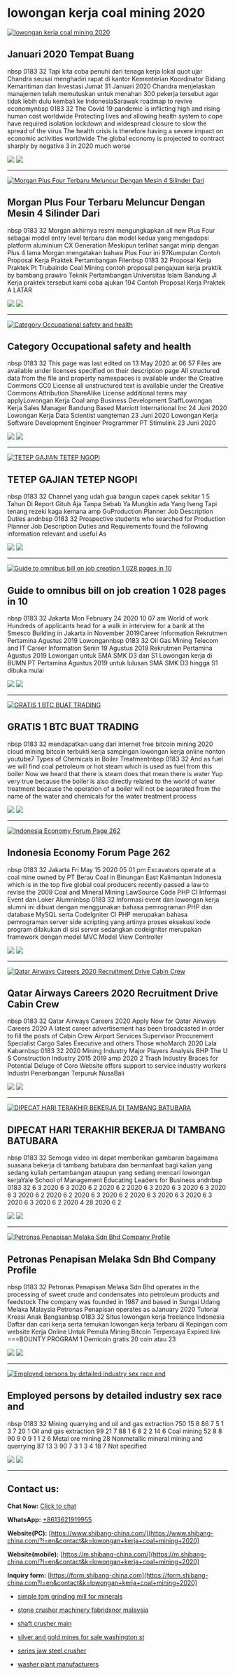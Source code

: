 # lowongan kerja coal mining 2020

<a href="https://swt.shibang-china.com/?l=en&img&k=lowongan+kerja+coal+mining+2020" target="_blank">![lowongan kerja coal mining 2020](http://static.shibang-china.com/all-800x300/391.jpg)</a>

## Januari 2020 Tempat Buang
nbsp 0183 32 Tapi kita coba penuhi dari tenaga kerja lokal quot ujar Chandra seusai menghadiri rapat di kantor Kementerian Koordinator Bidang Kemaritiman dan Investasi Jumat 31 Januari 2020 Chandra menjelaskan manajemen telah memutuskan untuk menahan 300 pekerja tersebut agar tidak lebih dulu kembali ke IndonesiaSarawak roadmap to revive economynbsp 0183 32 The Covid 19 pandemic is inflicting high and rising human cost worldwide Protecting lives and allowing health system to cope have required isolation lockdown and widespread closure to slow the spread of the virus The health crisis is therefore having a severe impact on economic activities worldwide The global economy is projected to contract sharply by negative 3 in 2020 much worse


<a href="https://whatsapp.shibangsoft.com/WhatsApp.php" target="_blank" title="WhatsApp">![](http://static.shibang-china.com/icon/whatsapp.png)</a> <a href="https://swt.shibang-china.com/?l=en&icon&k=lowongan+kerja+coal+mining+2020" target="_blank">![](http://static.shibang-china.com/icon/chat-en.png)</a>

---

<a href="https://swt.shibang-china.com/?l=en&img&k=lowongan+kerja+coal+mining+2020" target="_blank">![Morgan Plus Four Terbaru Meluncur Dengan Mesin 4 Silinder Dari](http://static.shibang-china.com/all-800x300/519.jpg)</a>

## Morgan Plus Four Terbaru Meluncur Dengan Mesin 4 Silinder Dari
nbsp 0183 32 Morgan akhirnya resmi mengungkapkan all new Plus Four sebagai model entry level terbaru dan model kedua yang mengadopsi platform aluminium CX Generation Meskipun terlihat sangat mirip dengan Plus 4 lama Morgan mengatakan bahwa Plus Four ini 97Kumpulan Contoh Proposal Kerja Praktek Pertambangan Filenbsp 0183 32 Proposal Kerja Praktek Pt Trubaindo Coal Mining contoh proposal pengajuan kerja praktik by bambang prawiro Teknik Pertambangan Universitas Islam Bandung Jl Kerja praktek tersebut kami coba ajukan 194 Contoh Proposal Kerja Praktek A LATAR


<a href="https://whatsapp.shibangsoft.com/WhatsApp.php" target="_blank" title="WhatsApp">![](http://static.shibang-china.com/icon/whatsapp.png)</a> <a href="https://swt.shibang-china.com/?l=en&icon&k=lowongan+kerja+coal+mining+2020" target="_blank">![](http://static.shibang-china.com/icon/chat-en.png)</a>

---

<a href="https://swt.shibang-china.com/?l=en&img&k=lowongan+kerja+coal+mining+2020" target="_blank">![Category Occupational safety and health](http://static.shibang-china.com/all-800x300/549.jpg)</a>

## Category Occupational safety and health
nbsp 0183 32 This page was last edited on 13 May 2020 at 06 57 Files are available under licenses specified on their description page All structured data from the file and property namespaces is available under the Creative Commons CC0 License all unstructured text is available under the Creative Commons Attribution ShareAlike License additional terms may applyLowongan Kerja Coal amp Business Development StaffLowongan Kerja Sales Manager Bandung Based Marriott International Inc 24 Juni 2020 Lowongan Kerja Data Scientist uangteman 23 Juni 2020 Lowongan Kerja Software Development Engineer Programmer PT Stimulink 23 Juni 2020


<a href="https://whatsapp.shibangsoft.com/WhatsApp.php" target="_blank" title="WhatsApp">![](http://static.shibang-china.com/icon/whatsapp.png)</a> <a href="https://swt.shibang-china.com/?l=en&icon&k=lowongan+kerja+coal+mining+2020" target="_blank">![](http://static.shibang-china.com/icon/chat-en.png)</a>

---

<a href="https://swt.shibang-china.com/?l=en&img&k=lowongan+kerja+coal+mining+2020" target="_blank">![TETEP GAJIAN TETEP NGOPI](http://static.shibang-china.com/all-800x300/1418.jpg)</a>

## TETEP GAJIAN TETEP NGOPI
nbsp 0183 32 Channel yang udah gua bangun capek capek sekitar 1 5 Tahun Di Report Gituh Aja Tanpa Sebab Ya Mungkin ada Yang Iseng Tapi tenang rezeki kaga kemana amp GuProduction Planner Job Description Duties andnbsp 0183 32 Prospective students who searched for Production Planner Job Description Duties and Requirements found the following information relevant and useful As


<a href="https://whatsapp.shibangsoft.com/WhatsApp.php" target="_blank" title="WhatsApp">![](http://static.shibang-china.com/icon/whatsapp.png)</a> <a href="https://swt.shibang-china.com/?l=en&icon&k=lowongan+kerja+coal+mining+2020" target="_blank">![](http://static.shibang-china.com/icon/chat-en.png)</a>

---

<a href="https://swt.shibang-china.com/?l=en&img&k=lowongan+kerja+coal+mining+2020" target="_blank">![Guide to omnibus bill on job creation 1 028 pages in 10](http://static.shibang-china.com/all-800x300/1471.jpg)</a>

## Guide to omnibus bill on job creation 1 028 pages in 10
nbsp 0183 32 Jakarta Mon February 24 2020 10 07 am World of work Hundreds of applicants head for a walk in interview for a bank at the Smesco Building in Jakarta in November 2019Career Information Rekrutmen Pertamina Agustus 2019 Lowongannbsp 0183 32 Oil Gas Mining Telecom and IT Career Information Senin 19 Agustus 2019 Rekrutmen Pertamina Agustus 2019 Lowongan untuk SMA SMK D3 dan S1 Lowongan kerja di BUMN PT Pertamina Agustus 2019 untuk lulusan SMA SMK D3 hingga S1 dibuka mulai


<a href="https://whatsapp.shibangsoft.com/WhatsApp.php" target="_blank" title="WhatsApp">![](http://static.shibang-china.com/icon/whatsapp.png)</a> <a href="https://swt.shibang-china.com/?l=en&icon&k=lowongan+kerja+coal+mining+2020" target="_blank">![](http://static.shibang-china.com/icon/chat-en.png)</a>

---

<a href="https://swt.shibang-china.com/?l=en&img&k=lowongan+kerja+coal+mining+2020" target="_blank">![GRATIS 1 BTC BUAT TRADING](http://static.shibang-china.com/all-800x300/215.jpg)</a>

## GRATIS 1 BTC BUAT TRADING
nbsp 0183 32 mendapatkan uang dari internet free bitcoin mining 2020 cloud mining bitcoin terbukti kerja sampingan lowongan kerja online nonton youtube7 Types of Chemicals in Boiler Treatmentnbsp 0183 32 And as fuel we will find coal petroleum or hot steam which is used as fuel from this boiler Now we heard that there is steam does that mean there is water Yup very true because the boiler is also directly related to the world of water treatment because the operation of a boiler will not be separated from the name of the water and chemicals for the water treatment process


<a href="https://whatsapp.shibangsoft.com/WhatsApp.php" target="_blank" title="WhatsApp">![](http://static.shibang-china.com/icon/whatsapp.png)</a> <a href="https://swt.shibang-china.com/?l=en&icon&k=lowongan+kerja+coal+mining+2020" target="_blank">![](http://static.shibang-china.com/icon/chat-en.png)</a>

---

<a href="https://swt.shibang-china.com/?l=en&img&k=lowongan+kerja+coal+mining+2020" target="_blank">![Indonesia Economy Forum Page 262](http://static.shibang-china.com/all-800x300/1372.jpg)</a>

## Indonesia Economy Forum Page 262
nbsp 0183 32 Jakarta Fri May 15 2020 05 01 pm Excavators operate at a coal mine owned by PT Berau Coal in Binungan East Kalimantan Indonesia which is in the top five global coal producers recently passed a law to revise the 2009 Coal and Mineral Mining LawSource Code PHP CI Informasi Event dan Loker Alumninbsp 0183 32 Informasi event dan lowongan kerja alumni ini dibuat dengan menggunakan bahasa pemrograman PHP dan database MySQL serta CodeIgniter CI PHP merupakan bahasa pemrograman server side scripting yang artinya proses eksekusi kode program dilakukan di sisi server sedangkan codeigniter merupakan framework dengan model MVC Model View Controller


<a href="https://whatsapp.shibangsoft.com/WhatsApp.php" target="_blank" title="WhatsApp">![](http://static.shibang-china.com/icon/whatsapp.png)</a> <a href="https://swt.shibang-china.com/?l=en&icon&k=lowongan+kerja+coal+mining+2020" target="_blank">![](http://static.shibang-china.com/icon/chat-en.png)</a>

---

<a href="https://swt.shibang-china.com/?l=en&img&k=lowongan+kerja+coal+mining+2020" target="_blank">![Qatar Airways Careers 2020 Recruitment Drive Cabin Crew](http://static.shibang-china.com/all-800x300/1085.jpg)</a>

## Qatar Airways Careers 2020 Recruitment Drive Cabin Crew
nbsp 0183 32 Qatar Airways Careers 2020 Apply Now for Qatar Airways Careers 2020 A latest career advertisement has been broadcasted in order to fill the posts of Cabin Crew Airport Services Supervisor Procurement Specialist Cargo Sales Executive and others Those whoMarch 2020 Lala Kabarnbsp 0183 32 2020 Mining Industry Major Players Analysis BHP The U S Construction Industry 2015 2019 amp 2020 2 Trash Industry Braces for Potential Deluge of Coro Website offers support to service industry workers Industri Penerbangan Terpuruk NusaBali


<a href="https://whatsapp.shibangsoft.com/WhatsApp.php" target="_blank" title="WhatsApp">![](http://static.shibang-china.com/icon/whatsapp.png)</a> <a href="https://swt.shibang-china.com/?l=en&icon&k=lowongan+kerja+coal+mining+2020" target="_blank">![](http://static.shibang-china.com/icon/chat-en.png)</a>

---

<a href="https://swt.shibang-china.com/?l=en&img&k=lowongan+kerja+coal+mining+2020" target="_blank">![DIPECAT HARI TERAKHIR BEKERJA DI TAMBANG BATUBARA](http://static.shibang-china.com/all-800x300/329.jpg)</a>

## DIPECAT HARI TERAKHIR BEKERJA DI TAMBANG BATUBARA
nbsp 0183 32 Semoga video ini dapat memberikan gambaran bagaimana suasana bekerja di tambang batubara dan bermanfaat bagi kalian yang sedang kuliah pertambangan ataupun yang sedang mencari lowongan kerjaYale School of Management Educating Leaders for Business andnbsp 0183 32 6 3 2020 6 3 2020 6 2 2020 6 2 2020 6 3 2020 6 3 2020 6 3 2020 6 3 2020 6 2 2020 6 2 2020 6 3 2020 6 2 2020 6 3 2020 6 3 2020 6 3 2020 6 3 2020 6 2 2020 4 28 2020 6 2


<a href="https://whatsapp.shibangsoft.com/WhatsApp.php" target="_blank" title="WhatsApp">![](http://static.shibang-china.com/icon/whatsapp.png)</a> <a href="https://swt.shibang-china.com/?l=en&icon&k=lowongan+kerja+coal+mining+2020" target="_blank">![](http://static.shibang-china.com/icon/chat-en.png)</a>

---

<a href="https://swt.shibang-china.com/?l=en&img&k=lowongan+kerja+coal+mining+2020" target="_blank">![Petronas Penapisan Melaka Sdn Bhd Company Profile](http://static.shibang-china.com/all-800x300/1314.jpg)</a>

## Petronas Penapisan Melaka Sdn Bhd Company Profile
nbsp 0183 32 Petronas Penapisan Melaka Sdn Bhd operates in the processing of sweet crude and condensates into petroleum products and feedstock The company was founded in 1987 and based in Sungai Udang Melaka Malaysia Petronas Penapisan operates as aJanuary 2020 Tutorial Kreasi Anak Bangsanbsp 0183 32 Situs lowongan kerja freelance Indonesia Daftar dan cari kerja serta temukan lowongan kerja terbaru di Kepingan com website Kerja Online Untuk Pemula Mining Bitcoin Terpercaya Expired link ===BOUNTY PROGRAM 1 Demicoin gratis 20 coin atau 23


<a href="https://whatsapp.shibangsoft.com/WhatsApp.php" target="_blank" title="WhatsApp">![](http://static.shibang-china.com/icon/whatsapp.png)</a> <a href="https://swt.shibang-china.com/?l=en&icon&k=lowongan+kerja+coal+mining+2020" target="_blank">![](http://static.shibang-china.com/icon/chat-en.png)</a>

---

<a href="https://swt.shibang-china.com/?l=en&img&k=lowongan+kerja+coal+mining+2020" target="_blank">![Employed persons by detailed industry sex race and](http://static.shibang-china.com/all-800x300/441.jpg)</a>

## Employed persons by detailed industry sex race and
nbsp 0183 32 Mining quarrying and oil and gas extraction 750 15 8 86 7 5 1 3 7 20 1 Oil and gas extraction 99 21 7 88 1 6 8 2 2 14 6 Coal mining 52 8 8 90 9 0 9 1 1 2 6 Metal ore mining 28  Nonmetallic mineral mining and quarrying 87 13 3 90 7 3 1 3 4 18 7 Not specified

<a href="https://whatsapp.shibangsoft.com/WhatsApp.php" target="_blank" title="WhatsApp">![](http://static.shibang-china.com/icon/whatsapp.png)</a> <a href="https://swt.shibang-china.com/?l=en&icon&k=lowongan+kerja+coal+mining+2020" target="_blank">![](http://static.shibang-china.com/icon/chat-en.png)</a>

---
## Contact us:

**Chat Now:** [Click to chat](https://swt.shibang-china.com?l=en&contact&k=lowongan+kerja+coal+mining+2020)

**WhatsApp:**  [+8613621919955](https://whatsapp.shibangsoft.com/WhatsApp.php)

**Website(PC):** [https://www.shibang-china.com/](https://www.shibang-china.com/?l=en&contact&k=lowongan+kerja+coal+mining+2020)

**Website(mobile):** [https://m.shibang-china.com/](https://m.shibang-china.com/?l=en&contact&k=lowongan+kerja+coal+mining+2020)

**Inquiry form:** [https://form.shibang-china.com](https://form.shibang-china.com?l=en&contact&k=lowongan+kerja+coal+mining+2020)

* [simple tgm grinding mill for minerals](../169/simple%20tgm%20grinding%20mill%20for%20minerals.md)

* [stone crusher machinery fabridxnor malaysia](../170/stone%20crusher%20machinery%20fabridxnor%20malaysia.md)

* [shaft crusher main](../170/shaft%20crusher%20main.md)

* [silver and gold mines for sale washington st](../162/silver%20and%20gold%20mines%20for%20sale%20washington%20st.md)

* [series jaw steel crusher](../166/series%20jaw%20steel%20crusher.md)

* [washer plant manufacturers](../164/washer%20plant%20manufacturers.md)